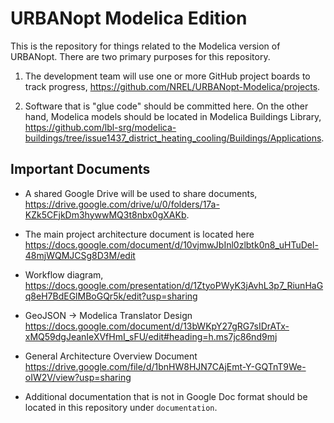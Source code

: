 # URBANopt Modelica Edition

This is the repository for things related to the Modelica version of URBANopt.
There are two primary purposes for this repository.

1. The development team will use one or more GitHub project boards to track progress,
https://github.com/NREL/URBANopt-Modelica/projects.

2. Software that is "glue code" should be committed here. On the other hand,
Modelica models should be located in Modelica Buildings Library,
https://github.com/lbl-srg/modelica-buildings/tree/issue1437_district_heating_cooling/Buildings/Applications.

## Important Documents

* A shared Google Drive will be used to share documents,
https://drive.google.com/drive/u/0/folders/17a-KZk5CFjkDm3hywwMQ3t8nbx0gXAKb.

* The main project architecture document is located here
https://docs.google.com/document/d/10vjmwJbInl0zlbtk0n8_uHTuDel-48mjWQMJCSg8D3M/edit

* Workflow diagram,
https://docs.google.com/presentation/d/1ZtyoPWyK3jAvhL3p7_RiunHaGq8eH7BdEGlMBoGQr5k/edit?usp=sharing

* GeoJSON -> Modelica Translator Design
https://docs.google.com/document/d/13bWKpY27gRG7sIDrATx-xMQ59dgJeanIeXVfHmI_sFU/edit#heading=h.ms7jc86nd9mj

* General Architecture Overview Document
https://drive.google.com/file/d/1bnHW8HJN7CAjEmt-Y-GQTnT9We-oIW2V/view?usp=sharing

* Additional documentation that is not in Google Doc format should be located in this
repository under `documentation`.
